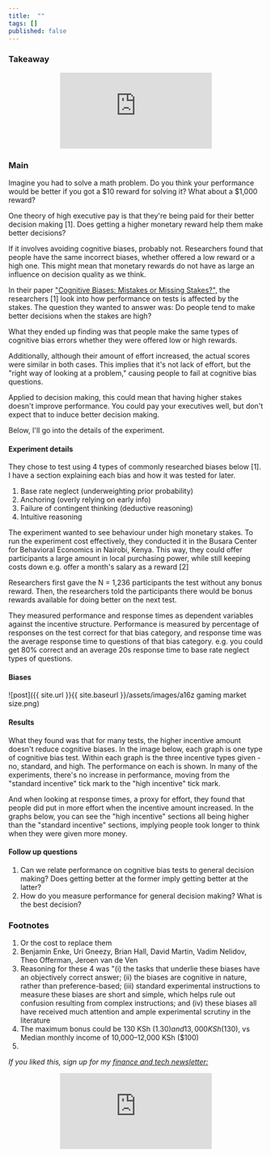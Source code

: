 ```yaml
---
title:  ""  
tags: []
published: false
---
```


### Takeaway

<style>
      .iframe-container {
        overflow: hidden;        
        padding-top: 50%; <!-- Calculated from the aspect ration of the content (in case of 16:9 it is 9/16= 0.5625) -->
        position: relative;
      }
      .iframe-container iframe { 
         border: 0;
         height: 100%; <!-- Finally, width and height are set to 100% so the iframe takes up 100% of the containers space. -->
         left: 0;
         position: absolute;
         top: 0;
         width: 100%;
         display: block;
         margin: 0 auto; <!-- center image -->
      }
      <!-- 4x3 Aspect Ratio -->
      .iframe-container-4x3 {
        padding-top: 75%;
      }
</style> 

<div class="iframe-container-4x3">
  <p align="center"><iframe src="https://avoidboringpeople.substack.com/embed" frameborder="0" scrolling="no"> </iframe></p>
</div>

### Main

Imagine you had to solve a math problem. Do you think your performance would be better if you got a $10 reward for solving it? What about a $1,000 reward? 

One theory of high executive pay is that they're being paid for their better decision making \[1\]. Does getting a higher monetary reward help them make better decisions?

If it involves avoiding cognitive biases, probably not. Researchers found that people have the same incorrect biases, whether offered a low reward or a high one. This might mean that monetary rewards do not have as large an influence on decision quality as we think. 

In their paper ["Cognitive Biases: Mistakes or Missing Stakes?",](https://www.ifo.de/DocDL/cesifo1_wp8168.pdf "pdf") the researchers \[1\] look into how performance on tests is affected by the stakes. The question they wanted to answer was: Do people tend to make better decisions when the stakes are high?

What they ended up finding was that people make the same types of cognitive bias errors whether they were offered low or high rewards. 

Additionally, although their amount of effort increased, the actual scores were similar in both cases. This implies that it's not lack of effort, but the "right way of looking at a problem," causing people to fail at cognitive bias questions.

Applied to decision making, this could mean that having higher stakes doesn't improve performance. You could pay your executives well, but don't expect that to induce better decision making.

Below, I'll go into the details of the experiment.

#### Experiment details

They chose to test using 4 types of commonly researched biases below \[1\]. I have a section explaining each bias and how it was tested for later.

1. Base rate neglect (underweighting prior probability)
2. Anchoring (overly relying on early info)
3. Failure of contingent thinking (deductive reasoning)
4. Intuitive reasoning

The experiment wanted to see behaviour under high monetary stakes. To run the experiment cost effectively, they conducted it in the Busara Center for Behavioral Economics in Nairobi, Kenya. This way, they could offer participants a large amount in local purchasing power, while still keeping costs down e.g. offer a month's salary as a reward \[2\]

Researchers first gave the N = 1,236 participants the test without any bonus reward. Then, the researchers told the participants there would be bonus rewards available for doing better on the next test. 

They measured performance and response times as dependent variables against the incentive structure. Performance is measured by percentage of responses on the test correct for that bias category, and response time was the average response time to questions of that bias category. e.g. you could get 80% correct and an average 20s response time to base rate neglect types of questions.

#### Biases



![post]({{ site.url }}{{ site.baseurl }}/assets/images/a16z gaming market size.png)

#### Results

What they found was that for many tests, the higher incentive amount doesn't reduce cognitive biases. In the image below, each graph is one type of cognitive bias test. Within each graph is the three incentive types given - no, standard, and high. The performance on each is shown. In many of the experiments, there's no increase in performance, moving from the "standard incentive" tick mark to the "high incentive" tick mark.

And when looking at response times, a proxy for effort, they found that people did put in more effort when the incentive amount increased. In the graphs below, you can see the "high incentive" sections all being higher than the "standard incentive" sections, implying people took longer to think when they were given more money.

#### Follow up questions

1. Can we relate performance on cognitive bias tests to general decision making? Does getting better at the former imply getting better at the latter?
2. How do you measure performance for general decision making? What is the best decision?

### Footnotes

1. Or the cost to replace them
1. Benjamin Enke, Uri Gneezy, Brian Hall, David Martin, Vadim Nelidov, Theo Offerman, Jeroen van de Ven 
1. Reasoning for these 4 was "(i) the tasks that underlie these biases have an objectively correct answer; (ii) the biases are cognitive in nature, rather than preference-based; (iii) standard experimental instructions to measure these biases are short and simple, which helps rule out confusion resulting from complex instructions; and (iv) these biases all have received much attention and ample experimental scrutiny in the literature
2. The maximum bonus could be 130 KSh ($1.30) and 13,000 KSh ($130), vs Median monthly income of 10,000–12,000 KSh ($100)
3. 


*If you liked this, sign up for my [finance and tech newsletter:](https://avoidboringpeople.substack.com/ "ABP")*

<div class="iframe-container-4x3">
  <p align="center"><iframe src="https://avoidboringpeople.substack.com/embed" frameborder="0" scrolling="no"> </iframe></p>
</div>
